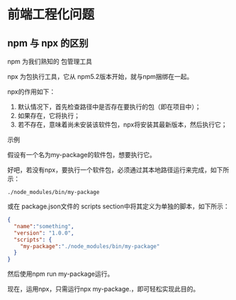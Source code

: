 # 前端工程化问题

## npm 与 npx 的区别

npm 为我们熟知的 包管理工具

npx 为包执行工具，它从 npm5.2版本开始，就与npm捆绑在一起。

 npx的作用如下：

1. 默认情况下，首先检查路径中是否存在要执行的包（即在项目中）；
2. 如果存在，它将执行；
3. 若不存在，意味着尚未安装该软件包，npx将安装其最新版本，然后执行它；

示例

假设有一个名为my-package的软件包，想要执行它。

好吧，若没有npx，要执行一个软件包，必须通过其本地路径运行来完成，如下所示：

```./node_modules/bin/my-package```

或在 package.json文件的 scripts section中将其定义为单独的脚本，如下所示：

```json
{
  "name":"something",
  "version": "1.0.0",
  "scripts": {
    "my-package":"./node_modules/bin/my-package"
  }
}
```

然后使用npm run my-package运行。

现在，运用npx，只需运行npx my-package.，即可轻松实现此目的。
